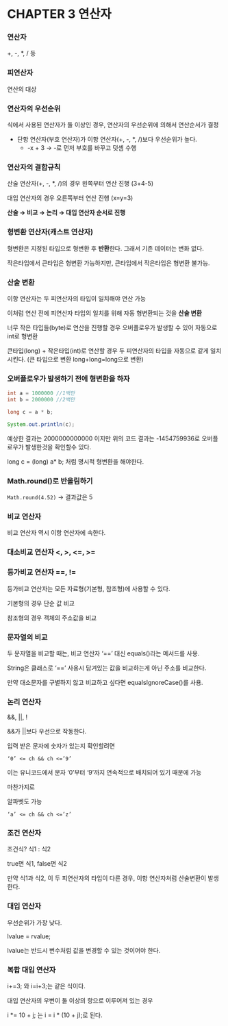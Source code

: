 # CHAPTER 3 연산자

### 연산자

+, -, *, / 등

### 피연산자

연산의 대상

### 연산자의 우선순위

식에서 사용된 연산자가 둘 이상인 경우, 연산자의 우선순위에 의해서 연산순서가 결정

- 단항 연산자(부호 연산자)가 이항 연산자(+, -, *, /)보다 우선순위가 높다.
    - -x + 3 → -로 먼저 부호를 바꾸고 덧셈 수행

### 연산자의 결합규칙

산술 연산자(+, -, *, /)의 경우 왼쪽부터 연산 진행 (3+4-5)

대입 연산자의 경우 오른쪽부터 연산 진행 (x=y=3)

**산술 → 비교 → 논리 → 대입 연산자 순서로 진행**

### 형변환 연산자(캐스트 연산자)

형변환은 지정된 타입으로 형변환 후 **반환**한다. 그래서 기존 데이터는 변화 없다.

작은타입에서 큰타입은 형변환 가능하지만, 큰타입에서 작은타입은 형변환 불가능.

### 산술 변환

이항 연산자는 두 피연산자의 타입이 일치해야 연산 가능

이처럼 연산 전에 피연산자 타입의 일치를 위해 자동 형변환되는 것을 **산술 변환**

너무 작은 타입들(byte)로 연산을 진행할 경우 오버플로우가 발생할 수 있어 자동으로 int로 형변환

큰타입(long) + 작은타입(int)로 연산할 경우 두 피연산자의 타입을 자동으로 같게 일치시킨다. (큰 타입으로 변환 long+long=long으로 변환)

### 오버플로우가 발생하기 전에 형변환을 하자

```java
int a = 1000000 //1백만
int b = 2000000 //2백만

long c = a * b;

System.out.println(c);
```

예상한 결과는 2000000000000 이지만 위의 코드 결과는 -1454759936로 오버플로우가 발생한것을 확인할수 있다.

long c = (long) a* b; 처럼 명시적 형변환을 해야한다.

### Math.round()로 반올림하기

`Math.round(4.52)` → 결과값은 5

### 비교 연산자

비교 연산자 역시 이항 연산자에 속한다.

### 대소비교 연산자 <, >, <=, >=

### 등가비교 연산자 ==, !=

등가비교 연산자는 모든 자료형(기본형, 참조형)에 사용할 수 있다.

기본형의 경우 단순 값 비교

참조형의 경우 객체의 주소값을 비교

### 문자열의 비교

두 문자열을 비교할 때는, 비교 연산자 ‘==’ 대신 equals()라는 메서드를 사용.

String은 클래스로 ‘==’ 사용시 담겨있는 값을 비교하는게 아닌 주소를 비교한다.

만약 대소문자를 구별하지 않고 비교하고 싶다면 equalsIgnoreCase()를 사용.

### 논리 연산자

&&, ||, !

&&가 ||보다 우선으로 작동한다. 

입력 받은 문자에 숫자가 있는지 확인할려면 

`‘0’ <= ch && ch <=’9’`

이는 유니코드에서 문자 ‘0’부터 ‘9’까지 연속적으로 배치되어 있기 때문에 가능

마찬가지로

알파벳도 가능

`‘a’ <= ch && ch <=’z’`

### 조건 연산자

조건식? 식1 : 식2

true면 식1, false면 식2

만약 식1과 식2, 이 두 피연산자의 타입이 다른 경우, 이항 연산자처럼 산술변환이 발생한다.

### 대입 연산자

우선순위가 가장 낮다.

lvalue = rvalue;

lvalue는 반드시 변수처럼 값을 변경할 수 있는 것이어야 한다.

### 복합 대입 연산자

i+=3; 와 i=i+3;는 같은 식이다.

대입 연산자의 우변이 둘 이상의 항으로 이루어져 있는 경우

i *= 10 + j; 는 i = i * (10 + j);로 된다.
